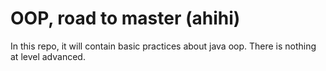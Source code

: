# OOP, road to master (ahihi)
In this repo, it will contain basic practices about java oop. 
There is nothing at level advanced.
